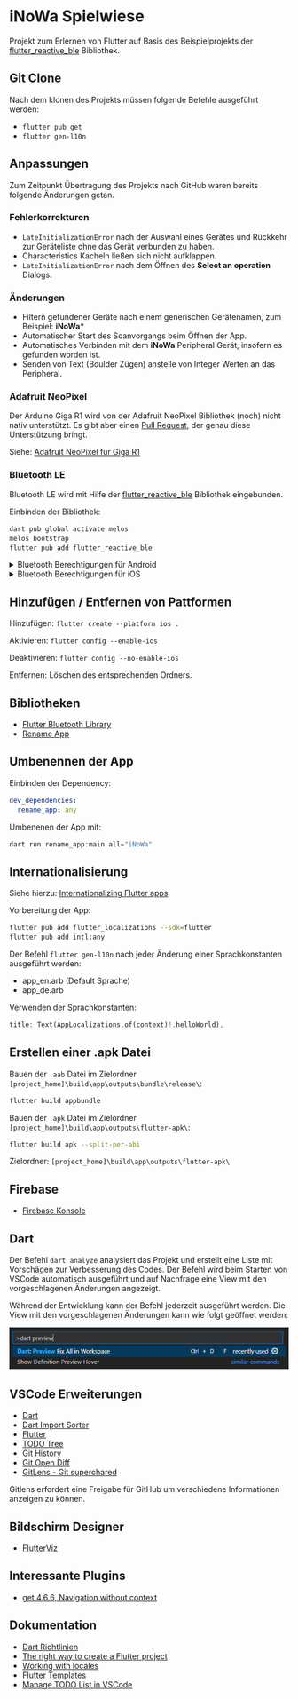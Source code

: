 # iNoWa Spielwiese

Projekt zum Erlernen von Flutter auf Basis des Beispielprojekts der [flutter_reactive_ble](https://github.com/PhilipsHue/flutter_reactive_ble) Bibliothek.

## Git Clone

Nach dem klonen des Projekts müssen folgende Befehle ausgeführt werden:

- `flutter pub get`
- `flutter gen-l10n `

## Anpassungen

Zum Zeitpunkt Übertragung des Projekts nach GitHub waren bereits folgende Änderungen getan.

### Fehlerkorrekturen

- `LateInitializationError` nach der Auswahl eines Gerätes und Rückkehr zur Geräteliste ohne das Gerät verbunden zu haben.
- Characteristics Kacheln ließen sich nicht aufklappen.
- `LateInitializationError` nach dem Öffnen des **Select an operation** Dialogs.

### Änderungen

- Filtern gefundener Geräte nach einem generischen Gerätenamen, zum Beispiel: **iNoWa\***
- Automatischer Start des Scanvorgangs beim Öffnen der App.
- Automatisches Verbinden mit dem **iNoWa** Peripheral Gerät, insofern es gefunden worden ist.
- Senden von Text (Boulder Zügen) anstelle von Integer Werten an das Peripheral.

### Adafruit NeoPixel

Der Arduino Giga R1 wird von der Adafruit NeoPixel Bibliothek (noch) nicht nativ unterstützt. Es gibt aber einen [Pull Request](https://github.com/adafruit/Adafruit_NeoPixel/pull/407), der genau diese Unterstützung bringt.

Siehe: [Adafruit NeoPixel für Giga R1](https://github.com/Haschtl/Adafruit_NeoPixel/tree/master)

### Bluetooth LE

Bluetooth LE wird mit Hilfe der [flutter_reactive_ble](https://pub.dev/packages/flutter_reactive_ble) Bibliothek eingebunden.

Einbinden der Bibliothek:

```bash
dart pub global activate melos
melos bootstrap
flutter pub add flutter_reactive_ble
```
<details>
<summary>Bluetooth Berechtigungen für Android</summary>

Die Berechtigungen werden in der Datei `[project_home]\android\app\src\main\AndroidManifest.xml` abgelegt:

<manifest xmlns:android="http://schemas.android.com/apk/res/android">

```xml
    <uses-feature android:name="android.hardware.bluetooth_le" android:required="true" />
    <uses-permission android:name="android.permission.BLUETOOTH_SCAN" />
    <uses-permission android:name="android.permission.BLUETOOTH_CONNECT" />
    <uses-permission android:name="android.permission.ACCESS_FINE_LOCATION" android:maxSdkVersion="30" />
    <uses-permission android:name="android.permission.ACCESS_COARSE_LOCATION" android:maxSdkVersion="30" />

    <application>
    ...
    </application>
</manifest>
```

</details>

<details>
<summary>Bluetooth Berechtigungen für iOS</summary>

Die Berechtigungen werden in der Datei `[project_home]\android\app\src\main\AndroidManifest.xml` abgelegt:

<manifest xmlns:android="http://schemas.android.com/apk/res/android">

```xml
<?xml version="1.0" encoding="UTF-8"?>
<!DOCTYPE plist PUBLIC "-//Apple//DTD PLIST 1.0//EN" "http://www.apple.com/DTDs/PropertyList-1.0.dtd">
<plist version="1.0">
    <dict>
        <!-- iOS13 and higher -->
        <key>NSBluetoothAlwaysUsageDescription</key>
        <string>This app needs access to Bluetooth to function properly.</string>
        <!-- iOS12 and lower -->
        <key>NSBluetoothPeripheralUsageDescription</key>
        <string>This app needs access to Bluetooth to function properly.</string>
        ```
    </dict>
</plist>
```

</details>
<p>

## Hinzufügen / Entfernen von Pattformen

Hinzufügen: `flutter create --platform ios .`

Aktivieren: `flutter config --enable-ios`

Deaktivieren: `flutter config --no-enable-ios`

Entfernen: Löschen des entsprechenden Ordners.

## Bibliotheken

- [Flutter Bluetooth Library](https://pub.dev/packages/flutter_reactive_ble)
- [Rename App](https://pub.dev/packages/rename_app)

## Umbenennen der App

Einbinden der Dependency:

```yaml
dev_dependencies:
  rename_app: any
```

Umbenenen der App mit:

```dart
dart run rename_app:main all="iNoWa"
```

## Internationalisierung

Siehe hierzu: [Internationalizing Flutter apps](https://docs.flutter.dev/ui/accessibility-and-internationalization/internationalization)

Vorbereitung der App:

```bash
flutter pub add flutter_localizations --sdk=flutter
flutter pub add intl:any
```

Der Befehl `flutter gen-l10n` nach jeder Änderung einer Sprachkonstanten ausgeführt werden:

- app_en.arb (Default Sprache)
- app_de.arb

Verwenden der Sprachkonstanten:

```dart
title: Text(AppLocalizations.of(context)!.helloWorld),
```

## Erstellen einer .apk Datei

Bauen der `.aab` Datei im Zielordner `[project_home]\build\app\outputs\bundle\release\`:

```bash
flutter build appbundle
```

Bauen der `.apk` Datei im Zielordner `[project_home]\build\app\outputs\flutter-apk\`:

```bash
flutter build apk --split-per-abi
```

Zielordner: `[project_home]\build\app\outputs\flutter-apk\`

## Firebase

- [Firebase Konsole](https://console.firebase.google.com/project/inowa-923ad/overview?hl=de)

## Dart

Der Befehl `dart analyze` analysiert das Projekt und erstellt eine Liste mit Vorschägen
zur Verbesserung des Codes. Der Befehl wird beim Starten von VSCode automatisch ausgeführt
und auf Nachfrage eine View mit den vorgeschlagenen Änderungen angezeigt.

Während der Entwicklung kann der Befehl jederzeit ausgeführt werden. Die View mit den
vorgeschlagenen Änderungen kann wie folgt geöffnet werden:

![Dart Fixes Preview](docs/images/open-dart-preview-fixes.png)

## VSCode Erweiterungen

- [Dart](https://marketplace.visualstudio.com/items?itemName=Dart-Code.dart-code)
- [Dart Import Sorter](https://marketplace.visualstudio.com/items?itemName=aziznal.dart-import-sorter)
- [Flutter](https://marketplace.visualstudio.com/items?itemName=Dart-Code.flutter)
- [TODO Tree](https://marketplace.visualstudio.com/items?itemName=Gruntfuggly.todo-tree)
- [Git History](https://marketplace.visualstudio.com/items?itemName=donjayamanne.githistory)
- [Git Open Diff](https://marketplace.visualstudio.com/items?itemName=kappariver.git-open-diff)
- [GitLens - Git superchared](https://marketplace.visualstudio.com/items?itemName=eamodio.gitlens)

Gitlens erfordert eine Freigabe für GitHub um verschiedene Informationen anzeigen zu können.

## Bildschirm Designer

- [FlutterViz](https://flutterviz.com/)

## Interessante Plugins

- [get 4.6.6, Navigation without context](https://pub.dev/packages/get)

## Dokumentation

- [Dart Richtlinien](https://dart.dev/effective-dart/style)
- [The right way to create a Flutter project](https://themobilecoder.com/the-right-way-to-create-a-flutter-project/)
- [Working with locales](https://stackoverflow.com/questions/50923906/how-to-get-timezone-language-and-county-id-in-flutter-by-the-location-of-device)
- [Flutter Templates](https://www.fluttertemplates.dev/widgets/must_haves/)
- [Manage TODO List in VSCode](https://medium.com/@EclecticCoder/manage-todo-list-in-vscode-beb53774d776)
